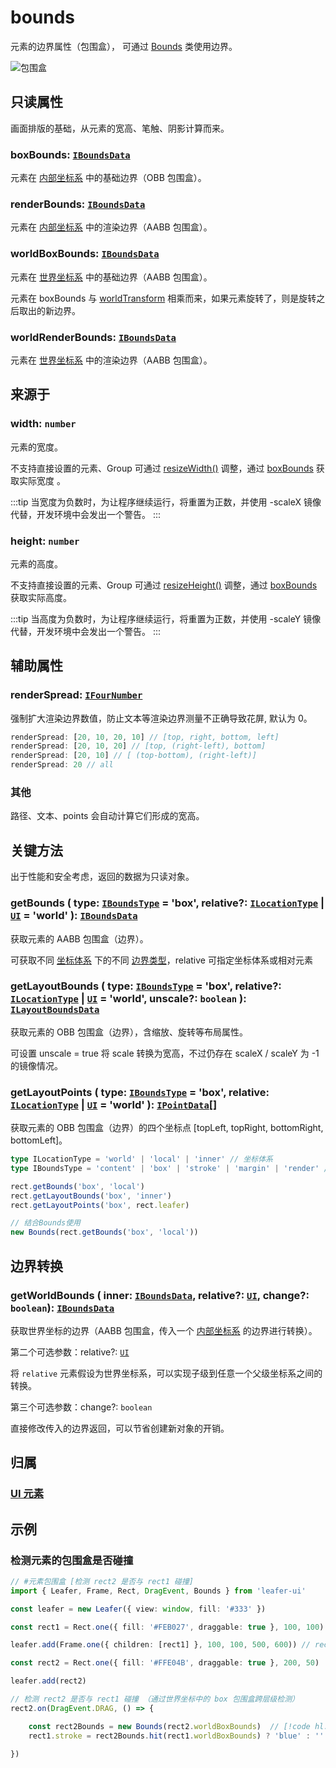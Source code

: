 # bounds

元素的边界属性（包围盒）， 可通过 [Bounds](/reference/math/Bounds.md) 类使用边界。

![包围盒](/svg/obb-aabb.svg)

## 只读属性

画面排版的基础，从元素的宽高、笔触、阴影计算而来。

### boxBounds: [`IBoundsData`](/api/interfaces/IBoundsData.md)

元素在 [内部坐标系](/guide/advanced/coordinate.md) 中的基础边界（OBB 包围盒）。

### renderBounds: [`IBoundsData`](/api/interfaces/IBoundsData.md)

元素在 [内部坐标系](/guide/advanced/coordinate.md) 中的渲染边界（AABB 包围盒）。

### worldBoxBounds: [`IBoundsData`](/api/interfaces/IBoundsData.md)

元素在 [世界坐标系](/guide/advanced/coordinate.md#world-世界坐标系) 中的基础边界（AABB 包围盒）。

元素在 boxBounds 与 [worldTransform](./transform.md#只读属性) 相乘而来，如果元素旋转了，则是旋转之后取出的新边界。

### worldRenderBounds: [`IBoundsData`](/api/interfaces/IBoundsData.md)

元素在 [世界坐标系](/guide/advanced/coordinate.md#world-世界坐标系) 中的渲染边界（AABB 包围盒）。

## 来源于

### width: `number`

元素的宽度。

不支持直接设置的元素、Group 可通过 [resizeWidth()](/reference/UI/resize.md) 调整，通过 [boxBounds](/reference/UI/bounds.md#boxbounds-iboundsdata) 获取实际宽度 。

:::tip
当宽度为负数时，为让程序继续运行，将重置为正数，并使用 -scaleX 镜像代替，开发环境中会发出一个警告。
:::

### height: `number`

元素的高度。

不支持直接设置的元素、Group 可通过 [resizeHeight()](/reference/UI/resize.md) 调整，通过 [boxBounds](/reference/UI/bounds.md#boxbounds-iboundsdata) 获取实际高度。

:::tip
当高度为负数时，为让程序继续运行，将重置为正数，并使用 -scaleY 镜像代替，开发环境中会发出一个警告。
:::

## 辅助属性

### renderSpread: [`IFourNumber`](/reference/interface/math/Math.md#ifournumber)

强制扩大渲染边界数值，防止文本等渲染边界测量不正确导致花屏, 默认为 0。

```ts
renderSpread: [20, 10, 20, 10] // [top, right, bottom, left]
renderSpread: [20, 10, 20] // [top, (right-left), bottom]
renderSpread: [20, 10] // [ (top-bottom), (right-left)]
renderSpread: 20 // all
```

### 其他

路径、文本、points 会自动计算它们形成的宽高。

## 关键方法

出于性能和安全考虑，返回的数据为只读对象。

### getBounds ( type: [`IBoundsType`](/api/modules.md#iboundstype) = 'box', relative?: [`ILocationType`](/api/modules.md#ilocationtype) | [`UI`](/reference/display/UI.md) = 'world' ): [`IBoundsData`](/api/interfaces/IBoundsData.md)

获取元素的 AABB 包围盒（边界）。

可获取不同 [坐标体系](/guide/advanced/coordinate.md) 下的不同 [边界类型](/guide/advanced/bounds.md)，relative 可指定坐标体系或相对元素

### getLayoutBounds ( type: [`IBoundsType`](/api/modules.md#iboundstype) = 'box', relative?: [`ILocationType`](/api/modules.md#ilocationtype) | [`UI`](/reference/display/UI.md) = 'world', unscale?: `boolean` ): [`ILayoutBoundsData`](/api/interfaces/ILayoutBoundsData.md)

获取元素的 OBB 包围盒（边界），含缩放、旋转等布局属性。

可设置 unscale = true 将 scale 转换为宽高，不过仍存在 scaleX / scaleY 为 -1 的镜像情况。

### getLayoutPoints ( type: [`IBoundsType`](/api/modules.md#iboundstype) = 'box', relative: [`ILocationType`](/api/modules.md#ilocationtype) | [`UI`](/reference/display/UI.md) = 'world' ): [`IPointData`](/api/interfaces/IPointData.md)[]

获取元素的 OBB 包围盒（边界）的四个坐标点 [topLeft, topRight, bottomRight, bottomLeft]。

```ts
type ILocationType = 'world' | 'local' | 'inner' // 坐标体系
type IBoundsType = 'content' | 'box' | 'stroke' | 'margin' | 'render' // 边界类型

rect.getBounds('box', 'local')
rect.getLayoutBounds('box', 'inner')
rect.getLayoutPoints('box', rect.leafer)

// 结合Bounds使用
new Bounds(rect.getBounds('box', 'local'))
```

## 边界转换

### getWorldBounds ( inner: [`IBoundsData`](/api/interfaces/IBoundsData.md), relative?: [`UI`](/reference/display/UI.md), change?: `boolean`): [`IBoundsData`](/api/interfaces/IBoundsData.md)

获取世界坐标的边界（AABB 包围盒，传入一个 [内部坐标系](/guide/advanced/coordinate.md#inner-内部坐标系) 的边界进行转换）。

第二个可选参数：relative?: [`UI`](/reference/display/UI.md)

将 `relative` 元素假设为世界坐标系，可以实现子级到任意一个父级坐标系之间的转换。

第三个可选参数：change?: `boolean`

直接修改传入的边界返回，可以节省创建新对象的开销。

## 归属

### [UI 元素](/reference/display/UI.md)

## 示例

### 检测元素的包围盒是否碰撞

```ts
// #元素包围盒 [检测 rect2 是否与 rect1 碰撞]
import { Leafer, Frame, Rect, DragEvent, Bounds } from 'leafer-ui'

const leafer = new Leafer({ view: window, fill: '#333' })

const rect1 = Rect.one({ fill: '#FEB027', draggable: true }, 100, 100)

leafer.add(Frame.one({ children: [rect1] }, 100, 100, 500, 600)) // rect1 在 frame 内

const rect2 = Rect.one({ fill: '#FFE04B', draggable: true }, 200, 50)  // rect2 在 frame 外

leafer.add(rect2)

// 检测 rect2 是否与 rect1 碰撞 （通过世界坐标中的 box 包围盒跨层级检测）
rect2.on(DragEvent.DRAG, () => {

    const rect2Bounds = new Bounds(rect2.worldBoxBounds)  // [!code hl:2]
    rect1.stroke = rect2Bounds.hit(rect1.worldBoxBounds) ? 'blue' : '' // 碰撞则显示蓝色边框

})
```
